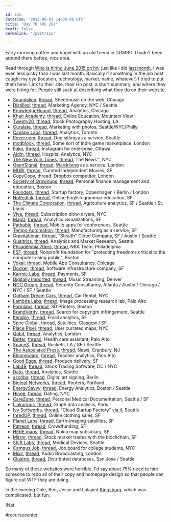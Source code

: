 ```yaml
---

id: 155
datetime: "2015-06-03 14:09:06 UTC"
title: "Day 70 (RC 29)"
draft: false
permalink: "/post/155"

---
```


Early morning coffee and bagel with an old friend in DUMBO. I hadn't been around there before, nice area.

Read through [Who is hiring June 2015 on hn](https://news.ycombinator.com/item?id=9639001), just like I did [last month](https://writing.natwelch.com/post/127). I was even less picky than I was last month. Basically if something in the job post caught my eye (location, technology, market, name, whatever) I tried to put them here. Link to their site, their Hn post, a short summary, and where they were hiring for. People still suck at describing what they do on their website.

 - [Soundslice](https://www.soundslice.com/), [thread](https://news.ycombinator.com/item?id=9639034), Sheetmusic on the web. Chicago
 - [Distilled](https://web.archive.org/web/20240409122325/https://www.distilled.net/), [thread](https://news.ycombinator.com/item?id=9639062), Marketing Agency, NYC / Seattle
 - [KnowledgeHound](https://knowledgehound.com/), [thread](https://news.ycombinator.com/item?id=9639063), Analytics, Chicago
 - [Khan Academy](https://web.archive.org/web/20240321185741/https://www.khanacademy.org/), [thread](https://web.archive.org/web/20210509090044/https://news.ycombinator.com/item?id=9639106), Online Education, Mountain View
 - [Twenty20](https://web.archive.org/web/20220719084833/https://www.twenty20.com/), [thread](https://news.ycombinator.com/item?id=9639107), Stock Photography Hosting, LA
 - [Curalate](http://www.curalate.com/), [thread](https://news.ycombinator.com/item?id=9639145), Marketing with photos, Seattle/NYC/Philly
 - [Canopy Labs](https://canopylabs.com/), [thread](https://web.archive.org/web/20210515215220/https://news.ycombinator.com/item?id=9639183), Analytics, Toronto
 - [Rover.com](https://web.archive.org/web/20240320193211/https://www.rover.com/), [thread](https://news.ycombinator.com/item?id=9639188), Dog sitting as a service, Seattle
 - [modblock](https://modblock.net/), [thread](https://news.ycombinator.com/item?id=9639198), Some sort of indie game marketplace, London
 - [Foko](http://foko.co/), [thread](https://news.ycombinator.com/item?id=9639218), Instagram for enterprise, Ottawa
 - [Aidin](http://www.myaidin.com/index.html), [thread](https://news.ycombinator.com/item?id=9639235), Hospital Analytics, NYC
 - [The New York Times](http://developers.nytimes.com/careers/), [thread](https://news.ycombinator.com/item?id=9639292), The News&#8482;, NYC
 - [OpenSignal](http://opensignal.com/), [thread](https://news.ycombinator.com/item?id=9639339), [Wardriving](https://en.wikipedia.org/wiki/Wardriving) as a service, London
 - [MUBI](https://mubi.com/), [thread](https://news.ycombinator.com/item?id=9639385), Curated Independent Movies, SF
 - [CopyCopy](https://web.archive.org/web/20141219053943/https://www.copycopy.cc/), [thread](https://news.ycombinator.com/item?id=9639387), Dropbox competitor, London
 - [Society of Grownups](https://www.societyofgrownups.com/), [thread](https://news.ycombinator.com/item?id=9639404), Personal finance management and education, Boston
 - [Founders](http://founders.as/), [thread](https://news.ycombinator.com/item?id=9639583), Startup factory, Copenhagen / Berlin / London
 - [NoRedInk](https://www.noredink.com/), [thread](https://news.ycombinator.com/item?id=9639621), Online English grammar education, SF
 - [The Climate Corporation](https://www.climate.com/), [thread](https://news.ycombinator.com/item?id=9639654), Agriculture analytics,  SF / Seattle / St. Louis
 - [Vive](https://web.archive.org/web/20240321144715/https://vive.co/), [thread](https://news.ycombinator.com/item?id=9639656), Subscription blow-dryers, NYC
 - [MapD](http://www.mapd.com/), [thread](https://news.ycombinator.com/item?id=9639719), Analytics visualizations, SF
 - [Pathable](https://web.archive.org/web/20221126005015/https://pathable.com/), [thread](https://news.ycombinator.com/item?id=9639725), Mobile apps for conferences, Seattle
 - [Tempo Automation](https://web.archive.org/web/20231213205610/https://www.tempoautomation.com/), [thread](https://news.ycombinator.com/item?id=9639750), Manufacturing as a service, SF
 - [Gravitational](http://gravitational.io), [thread](https://news.ycombinator.com/item?id=9639751), "Stealth" Cloud Company,  SF / Austin / Seattle
 - [Qualtrics](https://www.qualtrics.com/), [thread](https://news.ycombinator.com/item?id=9639759), Analytics and Market Research, Seattle
 - [Philadelphia 76ers](https://web.archive.org/web/20171128093055/http://nbateamjobs.teamworkonline.com/teamwork/jobs/jobskey.cfm?s=76ers), [thread](https://news.ycombinator.com/item?id=9639912), NBA Team, Philadelphia
 - [FSF](https://www.fsf.org/), [thread](https://news.ycombinator.com/item?id=9639913), Nonprofit foundation for "protecting freedoms critical to the computer-using public", Boston
 - [Vokal](https://www.vokal.io/), [thread](https://news.ycombinator.com/item?id=9640098), Mobile App Consultancy, Chicago
 - [Docker](https://www.docker.com/), [thread](https://news.ycombinator.com/item?id=9640180), Software infrastructure company, SF
 - [Karmic Labs](https://karmiclabs.com/), [thread](https://news.ycombinator.com/item?id=9640449), Payments, SF
 - [Digitally Imported](http://www.di.fm/), [thread](https://news.ycombinator.com/item?id=9640480), Music Streaming, Denver
 - [NCC Group](https://web.archive.org/web/20210513224135/https://nccgroup.trust/us/), [thread](https://web.archive.org/web/20210120114925/https://news.ycombinator.com/item?id=9640629), Security Consultancy, Atlanta / Austin / Chicago / NYC / SF / Seattle
 - [Gotham Dream Cars](https://www.gothamdreamcars.com/), [thread](https://news.ycombinator.com/item?id=9640651), Car Rental, NYC
 - [Lambda Labs](https://lambdal.com/), [thread](https://news.ycombinator.com/item?id=9640664), Image processing research lab, Palo Alto
 - [Formlabs](https://formlabs.com/), [thread](https://news.ycombinator.com/item?id=9640829), 3D Printers, Boston
 - [BrandVerity](https://www.brandverity.com/), [thread](https://news.ycombinator.com/item?id=9641115), Search for copyright infringement, Seattle
 - [Iterable](https://iterable.com/), [thread](https://news.ycombinator.com/item?id=9641136), Email analytics, SF
 - [Spire Global](http://www.spire.com/), [thread](https://news.ycombinator.com/item?id=9641169), Satellites, Glasgow / SF
 - [Place Pixel](https://web.archive.org/web/20211221001634/http://placepixel.com/), [thread](https://news.ycombinator.com/item?id=9641261), User currated maps, NYC
 - [Qubit](http://www.qubit.com/), [thread](https://news.ycombinator.com/item?id=9641352), Analytics, London
 - [Better](https://www.getbetter.com/), [thread](https://news.ycombinator.com/item?id=9641410), Health care assistant, Palo Alto
 - [SpaceX](https://www.spacex.com/), [thread](https://web.archive.org/web/20201108224435/https://news.ycombinator.com/item?id=9641512), Rockets, LA / SF / Seattle
 - [The Associated Press](https://www.ap.org/), [thread](https://news.ycombinator.com/item?id=9641654), News, Cranbury, NJ
 - [Bloomboard](http://schools.bloomboard.com/), [thread](https://news.ycombinator.com/item?id=9641670), Teacher analytics, Palo Alto
 - [Good Eggs](https://www.goodeggs.com), [thread](https://news.ycombinator.com/item?id=9641760), Produce delivery, SF
 - [Lab49](https://www.lab49.com/), [thread](https://news.ycombinator.com/item?id=9641852), Stock Trading Software, DC / NYC
 - [Dato](https://web.archive.org/web/20180307021405/http://dato.com/), [thread](https://news.ycombinator.com/item?id=9642322), Analytics, Seattle
 - [ascribe](https://www.ascribe.io/), [thread](https://news.ycombinator.com/item?id=9642330), Digital art signing, Berlin
 - [Bigleaf Networks](https://www.bigleaf.net/), [thread](https://news.ycombinator.com/item?id=9642422), Routers, Portland
 - [EnergySavvy](https://www.energysavvy.com/), [thread](https://news.ycombinator.com/item?id=9642531), Energy Analytics, Boston / Seattle
 - [Hinge](https://hinge.co/), [thread](https://news.ycombinator.com/item?id=9642639), Dating, NYC
 - [CareZone](https://web.archive.org/web/20240319131819/https://carezone.com/), [thread](https://news.ycombinator.com/item?id=9642646), Personal Medical Documentation, Seattle / SF
 - [Linkurious](http://linkurio.us/), [thread](https://news.ycombinator.com/item?id=9642686), Graph data analysis, Paris
 - [Ivy Softworks](http://www.ivysoftworks.com/), [thread](https://news.ycombinator.com/item?id=9642822), "Cloud Startup Factory" [via jf](https://twitter.com/jf/status/605849738198413312), Seattle
 - [thredUP](https://web.archive.org/web/20240321160815/https://www.thredup.com/), [thread](https://news.ycombinator.com/item?id=9642914), Online clothing sales, SF
 - [Planet Labs](https://www.planet.com/), [thread](https://news.ycombinator.com/item?id=9643154), Earth-imaging satellites, SF
 - [Patreon](https://www.patreon.com/), [thread](https://news.ycombinator.com/item?id=9643206), Crowdfunding, SF
 - [HERE maps](https://web.archive.org/web/20170319162917/http://realitylens.here.com/), [thread](https://news.ycombinator.com/item?id=9643251), Nokia map subsidiary, SF
 - [Mirror](https://mirror.co/), [thread](https://news.ycombinator.com/item?id=9643429), Stock market trades with the blockchain, SF
 - [Shift Labs](https://www.shiftlabs.com/), [thread](https://news.ycombinator.com/item?id=9643849), Medical Devices, Seattle
 - [Campus Job](https://www.campusjob.com/), [thread](https://news.ycombinator.com/item?id=9643863), Job board for college students, NYC
 - [Mixlr](https://mixlr.com/), [thread](https://news.ycombinator.com/item?id=9644391), Audio Broadcasting, London
 - [Clustrix](http://www.clustrix.com/), [thread](https://web.archive.org/web/20210517214554/https://news.ycombinator.com/item?id=9647641), Distributed databases, San Jose / Seattle

So many of these websites were horrible. I'd say about 75% need to hire someone to redo all of their copy and homepage design so that people can figure out WTF they are doing.

In the evening Cole, Ken, Jesse and I played [Kingsburg](https://boardgamegeek.com/boardgame/27162/kingsburg), which was complicated, but fun.

/Nat

#recursecenter



